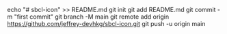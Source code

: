 echo "# sbcl-icon" >> README.md
git init
git add README.md
git commit -m "first commit"
git branch -M main
git remote add origin https://github.com/jeffrey-devhkg/sbcl-icon.git
git push -u origin main
